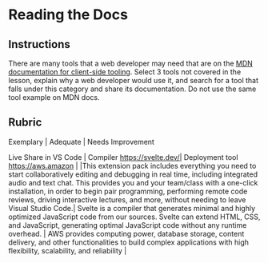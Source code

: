 # Reading the Docs

## Instructions

There are many tools that a web developer may need that are on the [MDN documentation for client-side tooling](https://developer.mozilla.org/docs/Learn/Tools_and_testing/Understanding_client-side_tools/Overview). Select 3 tools not covered in the lesson, explain why a web developer would use it, and search for a tool that falls under this category and share its documentation. Do not use the same tool example on MDN docs.

## Rubric

Exemplary | Adequate | Needs Improvement

Live Share in VS Code | Compiler https://svelte.dev/| Deployment tool https://aws.amazon |
|This extension pack includes everything you need to start collaboratively editing and debugging in real time, including integrated audio and text chat. This provides you and your team/class with a one-click installation, in order to begin pair programming, performing remote code reviews, driving interactive lectures, and more, without needing to leave Visual Studio Code.| Svelte is a compiler that generates minimal and highly optimized JavaScript code from our sources. Svelte can extend HTML, CSS, and JavaScript, generating optimal JavaScript code without any runtime overhead. | AWS provides computing power, database storage, content delivery, and other functionalities to build complex applications with high flexibility, scalability, and reliability
|
